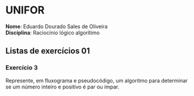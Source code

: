 # UNIFOR
**Nome**: Eduardo Dourado Sales de Oliveira <br>
**Disciplina**: Raciocínio lógico algorítimo

## Listas de exercícios 01

### Exercício 3
Represente, em fluxograma e pseudocódigo, um algoritmo para determinar se um número inteiro e positivo é par ou ímpar.

